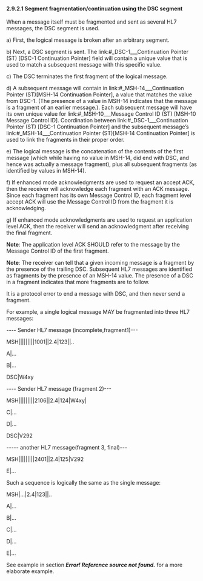 #### 2.9.2.1 Segment fragmentation/continuation using the DSC segment

When a message itself must be fragmented and sent as several HL7 messages, the DSC segment is used.

a) First, the logical message is broken after an arbitrary segment.

b) Next, a DSC segment is sent. The link:#_DSC-1___Continuation Pointer (ST)  [DSC-1 Continuation Pointer] field will contain a unique value that is used to match a subsequent message with this specific value.

c) The DSC terminates the first fragment of the logical message.

d) A subsequent message will contain in link:#_MSH-14___Continuation Pointer  (ST)[MSH-14 Continuation Pointer], a value that matches the value from DSC-1. (The presence of a value in MSH-14 indicates that the message is a fragment of an earlier message.). Each subsequent message will have its own unique value for link:#_MSH-10___Message Control ID  (ST)  [MSH-10 Message Control ID]. Coordination between link:#_DSC-1___Continuation Pointer (ST)  [DSC-1 Continuation Pointer] and the subsequent message’s link:#_MSH-14___Continuation Pointer  (ST)[MSH-14 Continuation Pointer] is used to link the fragments in their proper order.

e) The logical message is the concatenation of the contents of the first message (which while having no value in MSH-14, did end with DSC, and hence was actually a message fragment), plus all subsequent fragments (as identified by values in MSH-14).

f) If enhanced mode acknowledgments are used to request an accept ACK, then the receiver will acknowledge each fragment with an ACK message. Since each fragment has its own Message Control ID, each fragment level accept ACK will use the Message Control ID from the fragment it is acknowledging.

g) If enhanced mode acknowledgments are used to request an application level ACK, then the receiver will send an acknowledgment after receiving the final fragment.

**Note**: The application level ACK SHOULD refer to the message by the Message Control ID of the first fragment.

**Note**: The receiver can tell that a given incoming message is a fragment by the presence of the trailing DSC. Subsequent HL7 messages are identified as fragments by the presence of an MSH-14 value. The presence of a DSC in a fragment indicates that more fragments are to follow.

It is a protocol error to end a message with DSC, and then never send a fragment.

For example, a single logical message MAY be fragmented into three HL7 messages:

---- Sender HL7 message (incomplete,fragment1)---

MSH|||||||||1001||2.4|123||..

A|...

B|...

DSC|W4xy

---- Sender HL7 message (fragment 2)---

MSH|||||||||2106||2.4|124|W4xy|

C|...

D|...

DSC|V292

----- another HL7 message(fragment 3, final)---

MSH|||||||||2401||2.4|125|V292

E|...

Such a sequence is logically the same as the single message:

MSH|...|2.4|123||..

A|...

B|...

C|...

D|...

E|...

See example in section **_Error! Reference source not found._** for a more elaborate example.
